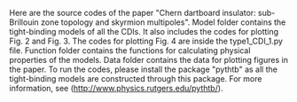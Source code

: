 Here are the source codes of the paper "Chern dartboard insulator: sub-Brillouin zone topology and skyrmion multipoles".
Model folder contains the tight-binding models of all the CDIs. It also includes the codes for plotting Fig. 2 and Fig. 3. The codes for plotting Fig. 4 are inside the type1_CDI_1.py file.
Function folder contains the functions for calculating physical properties of the models.
Data folder contains the data for plotting figures in the paper.
To run the codes, please install the package "pythtb" as all the tight-binding models are constructed through this package. For more information, see (http://www.physics.rutgers.edu/pythtb/).
